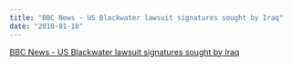 ```yaml
---
title: "BBC News - US Blackwater lawsuit signatures sought by Iraq"
date: "2010-01-18"
---
```


[BBC News - US Blackwater lawsuit signatures sought by Iraq](https://news.bbc.co.uk/2/hi/middle_east/8466303.stm)
